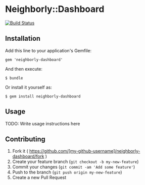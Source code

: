 # Neighborly::Dashboard

[![Build Status](https://travis-ci.org/neighborly/neighborly-dashboard.svg?branch=master)](https://travis-ci.org/neighborly/neighborly-dashboard)

## Installation

Add this line to your application's Gemfile:

    gem 'neighborly-dashboard'

And then execute:

    $ bundle

Or install it yourself as:

    $ gem install neighborly-dashboard

## Usage

TODO: Write usage instructions here

## Contributing

1. Fork it ( https://github.com/[my-github-username]/neighborly-dashboard/fork )
2. Create your feature branch (`git checkout -b my-new-feature`)
3. Commit your changes (`git commit -am 'Add some feature'`)
4. Push to the branch (`git push origin my-new-feature`)
5. Create a new Pull Request

